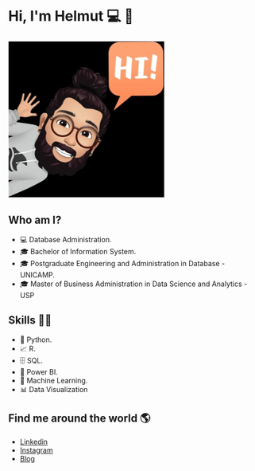  # **Hi, I'm Helmut** 💻 👋 
###  
![GitHub Logo](Helmut.PNG)

## Who am I? 

* 💻 Database Administration.
* 🎓 Bachelor of Information System.
* 🎓 Postgraduate Engineering and Administration in Database - UNICAMP.
* 🎓 Master of Business Administration in Data Science and Analytics - USP
## Skills 👩‍💻

* 🐍 Python.
* 📈 R.
* 🗄 SQL.
* 🧮 Power BI.
* 🔮 Machine Learning. 
* 📊 Data Visualization

## Find me around the world :earth_americas:

*  [Linkedin]( https://www.linkedin.com/in/helmutmadeiro/)
*  [Instagram]( https://www.instagram.com/helmutmadeiro/)
*  [Blog](http://dbaadministrator.blogspot.com/)
